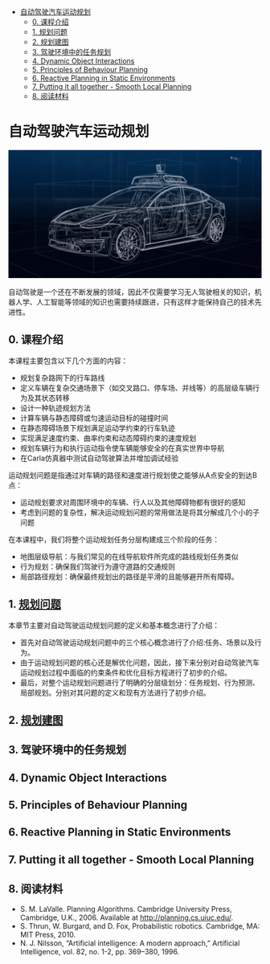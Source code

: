 - [自动驾驶汽车运动规划](#自动驾驶汽车运动规划)
  - [0. 课程介绍](#0-课程介绍)
  - [1. 规划问题](#1-规划问题)
  - [2. 规划建图](#2-规划建图)
  - [3. 驾驶环境中的任务规划](#3-驾驶环境中的任务规划)
  - [4. Dynamic Object Interactions](#4-dynamic-object-interactions)
  - [5. Principles of Behaviour Planning](#5-principles-of-behaviour-planning)
  - [6. Reactive Planning in Static Environments](#6-reactive-planning-in-static-environments)
  - [7. Putting it all together - Smooth Local Planning](#7-putting-it-all-together---smooth-local-planning)
  - [8. 阅读材料](#8-阅读材料)


# 自动驾驶汽车运动规划
<div align=center><img src=./assets/cover.png width=700></div>

自动驾驶是一个还在不断发展的领域，因此不仅需要学习无人驾驶相关的知识，机器人学、人工智能等领域的知识也需要持续跟进，只有这样才能保持自己的技术先进性。

## 0. 课程介绍
本课程主要包含以下几个方面的内容：
  - 规划复杂路网下的行车路线
  - 定义车辆在复杂交通场景下（如交叉路口、停车场、并线等）的高层级车辆行为及其状态转移
  - 设计一种轨迹规划方法
  - 计算车辆与静态障碍或匀速运动目标的碰撞时间
  - 在静态障碍场景下规划满足运动学约束的行车轨迹
  - 实现满足速度约束、曲率约束和动态障碍约束的速度规划
  - 规划车辆行为和执行运动指令使车辆能够安全的在真实世界中导航
  - 在Carla仿真器中测试自动驾驶算法并增加调试经验

运动规划问题是指通过对车辆的路径和速度进行规划使之能够从A点安全的到达B点：
  - 运动规划要求对周围环境中的车辆、行人以及其他障碍物都有很好的感知
  - 考虑到问题的复杂性，解决运动规划问题的常用做法是将其分解成几个小的子问题

在本课程中，我们将整个运动规划任务分层构建成三个阶段的任务：
  - 地图层级导航：与我们常见的在线导航软件所完成的路线规划任务类似
  - 行为规划：确保我们驾驶行为遵守道路的交通规则
  - 局部路径规划：确保最终规划出的路径是平滑的且能够避开所有障碍。


## 1. [规划问题](./Planning%20Problem/README.md)
本章节主要对自动驾驶运动规划问题的定义和基本概念进行了介绍：
  - 首先对自动驾驶运动规划问题中的三个核心概念进行了介绍:任务、场景以及行为。
  - 由于运动规划问题的核心还是解优化问题，因此，接下来分别对自动驾驶汽车运动规划过程中面临的约束条件和优化目标方程进行了初步的介绍。
  - 最后，对整个运动规划问题进行了明确的分层级划分：任务规划、行为预测、局部规划。分别对其问题的定义和现有方法进行了初步介绍。

## 2. [规划建图](./Mapping%20for%20Planning/README.md)

## 3. 驾驶环境中的任务规划

## 4. Dynamic Object Interactions

## 5. Principles of Behaviour Planning

## 6. Reactive Planning in Static Environments


## 7. Putting it all together - Smooth Local Planning


## 8. 阅读材料
  - S. M. LaValle. Planning Algorithms. Cambridge University Press, Cambridge, U.K., 2006. Available at http://planning.cs.uiuc.edu/.
  - S. Thrun, W. Burgard, and D. Fox, Probabilistic robotics. Cambridge, MA: MIT Press, 2010.
  - N. J. Nilsson, “Artificial intelligence: A modern approach,” Artificial Intelligence, vol. 82, no. 1-2, pp. 369–380, 1996. 
